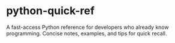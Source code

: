 # python-quick-ref
A fast-access Python reference for developers who already know programming. Concise notes, examples, and tips for quick recall.
